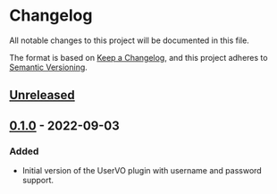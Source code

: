 # Changelog

All notable changes to this project will be documented in this file.

The format is based on [Keep a Changelog](https://keepachangelog.com/en/1.0.0/),
and this project adheres to [Semantic Versioning](https://semver.org/spec/v2.0.0.html).

## [Unreleased]

## [0.1.0] - 2022-09-03

### Added

- Initial version of the UserVO plugin with username and password support.

[unreleased]: https://github.com/olivierlacan/keep-a-changelog/compare/v0.1.0...HEAD
[0.1.0]: https://github.com/olivierlacan/keep-a-changelog/releases/tag/v0.1.0